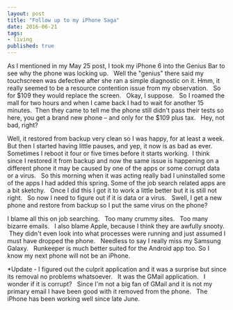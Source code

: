 ```yaml
---
layout: post
title: "Follow up to my iPhone Saga"
date: 2016-06-21
tags:
- living
published: true
---
```

As I mentioned in my May 25 post, I took my iPhone 6 into the Genius Bar to see why the phone was locking up. &nbsp; Well the "genius" there said my touchscreen was defective after she ran a simple diagnostic on it.  Hmm, it really seemed to be a resource contention issue from my observation. &nbsp; So for $109 they would replace the screen. &nbsp; Okay, I suppose. &nbsp; So I roamed the mall for two hours and when I came back I had to wait for another 15 minutes.&nbsp;  Then they came to tell me the phone still didn't pass their tests so here, you get a brand new phone – and only for the $109 plus tax. &nbsp; Hey, not bad, right? 

Well, it restored from backup very clean so I was happy, for at least a week.&nbsp;  But then I started having little pauses, and yep, it now is as bad as ever.  Sometimes I reboot it four or five times before it starts working.&nbsp;  I think since I restored it from backup and now the same issue is happening on a different phone it may be caused by one of the apps or some corrupt data or a virus. &nbsp; So this morning when it was acting really bad I uninstalled some of the apps I had added this spring.  Some of the job search related apps are a bit sketchy.  &nbsp; Once I did this I got it to work a little better but it is still not right. &nbsp; So now I need to figure out if it is data or a virus.  &nbsp; Swell, I get a new phone and restore from backup so I put the same virus on the phone?   

I blame all this on job searching.  &nbsp; Too many crummy sites.  &nbsp; Too many bizarre emails.  &nbsp; I also blame Apple, because I think they are awfully snooty.   &nbsp;They didn't even look into what processes were running and just assumed I must have dropped the phone. &nbsp;  Needless to say I really miss my Samsung Galaxy.  &nbsp; Runkeeper is much better suited for the Android app too.  So I know my next phone will not be an iPhone. 
 
 *Update - I figured out the culprit application and it was a surprise but since its removal no problems whatsoever. &nbsp; It was the GMail application. &nbsp; I wonder if it is corrupt? &nbsp; Since I'm not a big fan of GMail and it is not my primary email I have been good with it removed from the phone.  &nbsp;  The iPhone has been working well since late June.
